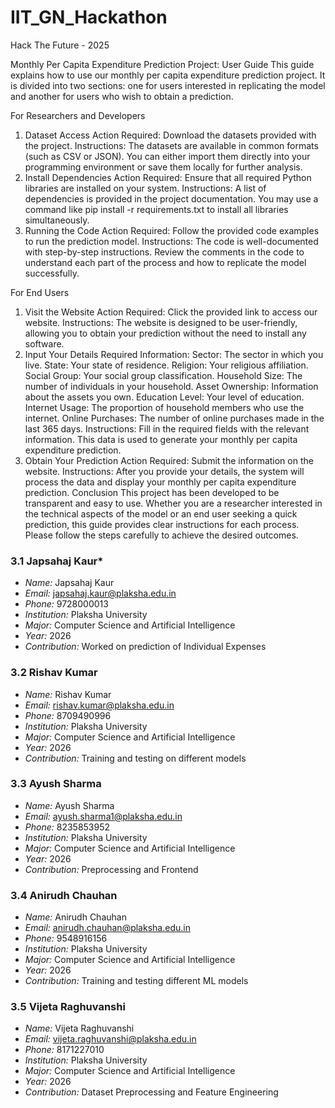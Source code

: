 # IIT_GN_Hackathon
Hack The Future - 2025

Monthly Per Capita Expenditure Prediction Project: User Guide
This guide explains how to use our monthly per capita expenditure prediction project. It is divided into two sections: one for users interested in replicating the model and another for users who wish to obtain a prediction.

For Researchers and Developers
1. Dataset Access
Action Required:
Download the datasets provided with the project.
Instructions:
The datasets are available in common formats (such as CSV or JSON). You can either import them directly into your programming environment or save them locally for further analysis.
2. Install Dependencies
Action Required:
Ensure that all required Python libraries are installed on your system.
Instructions:
A list of dependencies is provided in the project documentation. You may use a command like pip install -r requirements.txt to install all libraries simultaneously.
3. Running the Code
Action Required:
Follow the provided code examples to run the prediction model.
Instructions:
The code is well-documented with step-by-step instructions. Review the comments in the code to understand each part of the process and how to replicate the model successfully.


For End Users
1. Visit the Website
Action Required:
Click the provided link to access our website.
Instructions:
The website is designed to be user-friendly, allowing you to obtain your prediction without the need to install any software.
2. Input Your Details
Required Information:
Sector: The sector in which you live.
State: Your state of residence.
Religion: Your religious affiliation.
Social Group: Your social group classification.
Household Size: The number of individuals in your household.
Asset Ownership: Information about the assets you own.
Education Level: Your level of education.
Internet Usage: The proportion of household members who use the internet.
Online Purchases: The number of online purchases made in the last 365 days.
Instructions:
Fill in the required fields with the relevant information. This data is used to generate your monthly per capita expenditure prediction.
3. Obtain Your Prediction
Action Required:
Submit the information on the website.
Instructions:
After you provide your details, the system will process the data and display your monthly per capita expenditure prediction.
Conclusion
This project has been developed to be transparent and easy to use. Whether you are a researcher interested in the technical aspects of the model or an end user seeking a quick prediction, this guide provides clear instructions for each process. Please follow the steps carefully to achieve the desired outcomes.

### 3.1 Japsahaj Kaur*  
- *Name:* Japsahaj Kaur  
- *Email:* japsahaj.kaur@plaksha.edu.in  
- *Phone:* 9728000013  
- *Institution:* Plaksha University  
- *Major:* Computer Science and Artificial Intelligence  
- *Year:* 2026  
- *Contribution:* Worked on prediction of Individual Expenses  


### 3.2 Rishav Kumar  
- *Name:* Rishav Kumar  
- *Email:* rishav.kumar@plaksha.edu.in  
- *Phone:* 8709490996  
- *Institution:* Plaksha University  
- *Major:* Computer Science and Artificial Intelligence  
- *Year:* 2026  
- *Contribution:* Training and testing on different models  



### 3.3 Ayush Sharma  
- *Name:* Ayush Sharma  
- *Email:* ayush.sharma1@plaksha.edu.in  
- *Phone:* 8235853952  
- *Institution:* Plaksha University  
- *Major:* Computer Science and Artificial Intelligence  
- *Year:* 2026  
- *Contribution:* Preprocessing and Frontend  



### 3.4 Anirudh Chauhan  
- *Name:* Anirudh Chauhan  
- *Email:* anirudh.chauhan@plaksha.edu.in  
- *Phone:* 9548916156  
- *Institution:* Plaksha University  
- *Major:* Computer Science and Artificial Intelligence  
- *Year:* 2026  
- *Contribution:* Training and testing different ML models  


### 3.5 Vijeta Raghuvanshi  
- *Name:* Vijeta Raghuvanshi  
- *Email:* vijeta.raghuvanshi@plaksha.edu.in  
- *Phone:* 8171227010  
- *Institution:* Plaksha University  
- *Major:* Computer Science and Artificial Intelligence  
- *Year:* 2026  
- *Contribution:* Dataset Preprocessing and Feature Engineering
